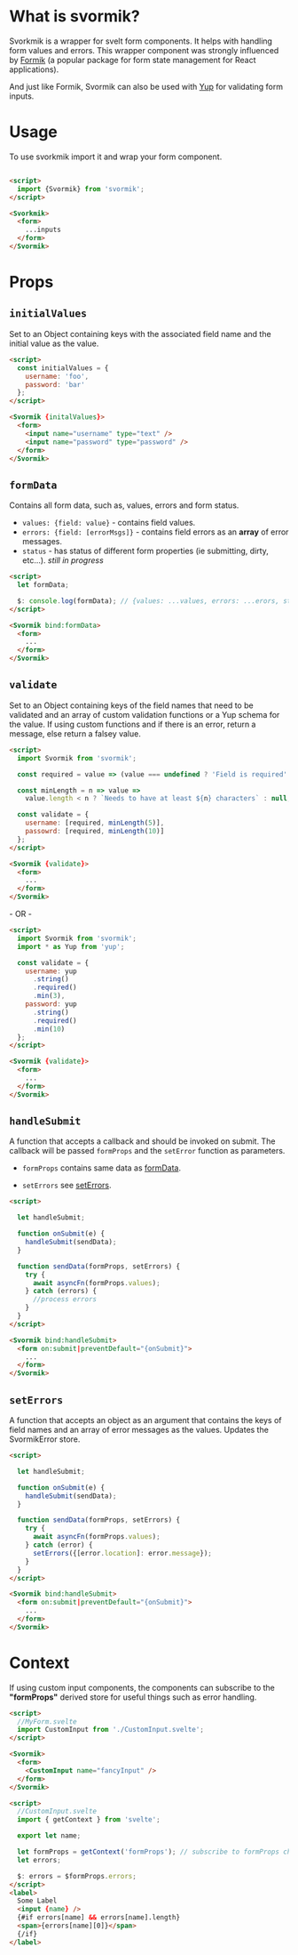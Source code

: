 # What is svormik?

Svorkmik is a wrapper for svelt form components. It helps with handling form values and errors. This wrapper component was strongly influenced by [Formik](https://www.npmjs.com/package/formik) (a popular package for form state management for React applications).

And just like Formik, Svormik can also be used with [Yup](https://www.npmjs.com/package/yup) for validating form inputs.

# Usage

To use svorkmik import it and wrap your form component.

```html

<script>
  import {Svormik} from 'svormik';
</script>

<Svorkmik>
  <form>
    ...inputs
  </form>
</Svormik>
```

# Props

## `initialValues`

Set to an Object containing keys with the associated field name and the initial value as the value.

```html
<script>
  const initialValues = {
    username: 'foo',
    password: 'bar'
  };
</script>

<Svormik {initalValues}>
  <form>
    <input name="username" type="text" />
    <input name="password" type="password" />
  </form>
</Svormik>
```

## `formData`

Contains all form data, such as, values, errors and form status.

- `values: {field: value}` - contains field values.
- `errors: {field: [errorMsgs]}` - contains field errors as an **array** of error messages.
- `status` - has status of different form properties (ie submitting, dirty, etc...). _still in progress_

```html
<script>
  let formData;

  $: console.log(formData); // {values: ...values, errors: ...erors, status: ...status}
</script>

<Svormik bind:formData>
  <form>
    ...
  </form>
</Svormik>
```

## `validate`

Set to an Object containing keys of the field names that need to be validated and an array of custom validation functions or a Yup schema for the value.
If using custom functions and if there is an error, return a message, else return a falsey value.

```html
<script>
  import Svormik from 'svormik';

  const required = value => (value === undefined ? 'Field is required' : null);

  const minLength = n => value =>
    value.length < n ? `Needs to have at least ${n} characters` : null;

  const validate = {
    username: [required, minLength(5)],
    passowrd: [required, minLength(10)]
  };
</script>

<Svormik {validate}>
  <form>
    ...
  </form>
</Svormik>
```

\- OR -

```html
<script>
  import Svormik from 'svormik';
  import * as Yup from 'yup';

  const validate = {
    username: yup
      .string()
      .required()
      .min(3),
    password: yup
      .string()
      .required()
      .min(10)
  };
</script>

<Svormik {validate}>
  <form>
    ...
  </form>
</Svormik>
```

## `handleSubmit`

A function that accepts a callback and should be invoked on submit. The callback will be passed `formProps` and the `setError` function as parameters.

- `formProps` contains same data as [formData](#formData).

- `setErrors` see [setErrors](#setErrors).

```html
<script>

  let handleSubmit;

  function onSubmit(e) {
    handleSubmit(sendData);
  }

  function sendData(formProps, setErrors) {
    try {
      await asyncFn(formProps.values);
    } catch (errors) {
      //process errors
    }
  }
</script>

<Svormik bind:handleSubmit>
  <form on:submit|preventDefault="{onSubmit}">
    ...
  </form>
</Svormik>
```

## `setErrors`

A function that accepts an object as an argument that contains the keys of field names and an array of error messages as the values. Updates the SvormikError store.

```html
<script>

  let handleSubmit;

  function onSubmit(e) {
    handleSubmit(sendData);
  }

  function sendData(formProps, setErrors) {
    try {
      await asyncFn(formProps.values);
    } catch (error) {
      setErrors({[error.location]: error.message});
    }
  }
</script>

<Svormik bind:handleSubmit>
  <form on:submit|preventDefault="{onSubmit}">
    ...
  </form>
</Svormik>
```

# Context

If using custom input components, the components can subscribe to the **"formProps"** derived store for useful things such as error handling.

```html
<script>
  //MyForm.svelte
  import CustomInput from './CustomInput.svelte';
</script>

<Svormik>
  <form>
    <CustomInput name="fancyInput" />
  </form>
</Svormik>
```

```html
<script>
  //CustomInput.svelte
  import { getContext } from 'svelte';

  export let name;

  let formProps = getContext('formProps'); // subscribe to formProps changes
  let errors;

  $: errors = $formProps.errors;
</script>
<label>
  Some Label
  <input {name} />
  {#if errors[name] && errors[name].length}
  <span>{errors[name][0]}</span>
  {/if}
</label>
```
